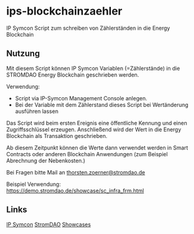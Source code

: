# ips-blockchainzaehler
IP Symcon Script zum schreiben von Zählerständen in die Energy Blockchain

## Nutzung
Mit diesem Script können IP Symcon Variablen (=Zählerstände) in die
STROMDAO Energy Blockchain geschrieben werden.
  
Verwendung:
  - Script via IP-Symcon Management Console anlegen.
  - Bei der Variable mit dem Zählerstand dieses Script bei Wertänderung
    ausführen lassen
  
Das Script wird beim ersten Ereignis eine öffentliche Kennung und einen
Zugriffsschlüssel erzeugen. Anschließend wird der Wert in die Energy
Blockchain als Transaktion geschrieben.
  
Ab diesem Zeitpunkt können die Werte dann verwendet werden in Smart Contracts
oder anderen Blockchain Anwendungen (zum Beispiel Abrechnung der Nebenkosten.)
  
Bei Fragen bitte Mail an thorsten.zoerner@stromdao.de
  
Beispiel Verwendung:
https://demo.stromdao.de/showcase/sc_infra_frm.html

## Links
[IP Symcon](https://www.symcon.de/)
[StromDAO](https://stromdao.de)
[Showcases](https://demo.stromdao.de/showcase/)
